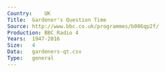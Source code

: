 ```yaml
---
Country:	UK
Title:	Gardener's Question Time
Source:	http://www.bbc.co.uk/programmes/b006qp2f/
Production:	BBC Radio 4
Years:	1947-2016
Size:	4
Data:	gardeners-qt.csv
Type:	general
---
```


